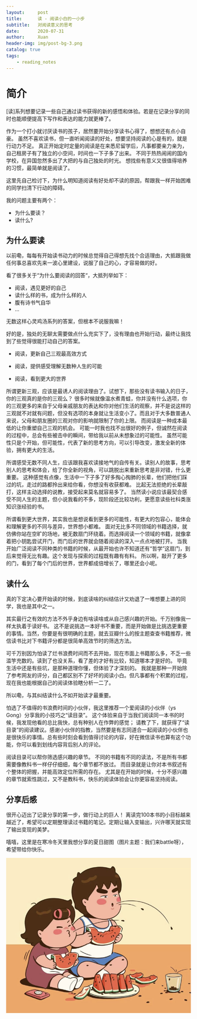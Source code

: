 ```yaml
---
layout:     post
title:      读 - 阅读小白的一小步 
subtitle:   对阅读意义的思考
date:       2020-07-31
author:     Xuan
header-img: img/post-bg-3.png
catalog: true
tags:
    - reading_notes
---
```


# 简介

[读]系列想要记录一些自己通过读书获得的新的感悟和体验。若是在记录分享的同时也能顺便提高下写作和表达的能力就更棒了。

作为一个打小就讨厌读书的孩子，居然要开始分享读书心得了，想想还有点小自豪。
虽然不喜欢读书，但一直听闻阅读的好处，想要坚持阅读的心是有的，就是行动力不足。
真正开始定时定量的阅读是在来悉尼留学后，凡事都要亲力亲为，自己租房子有了独立的小空间，时间也一下子多了出来。
不同于热热闹闹的国内学校，在异国忽然多出了大把的与自己独处的时光。
想找些有意义又很值得培养的习惯，最简单就是阅读了。

这里先自己检讨下，为什么明知道阅读有好处却不读的原因，帮跟我一样开始困难的同学扫清下行动的障碍。

我的问题主要有两个：
- 为什么要读？
- 读什么?

## 为什么要读

以前嘞，每每有开始读书动力的时候总觉得自己得想先找个合适理由，大抵跟我做任何事总喜欢先来一波心里建设，说服了自己的心，才容易做的好。

看了很多关于“为什么要阅读的回答“，大抵列举如下：
- 阅读，遇见更好的自己
- 读什么样的书，成为什么样的人
- 腹有诗书气自华
- ...

无数这样心灵鸡汤系列的答案，但根本不说服我嘛！

好的是，独处的无聊太需要做点什么充实下了，没有理由也开始行动，最终让我找到了些觉得很能打动自己的答案。

- 阅读，更新自己三观最高效方式  

- 阅读，提供感受理解无数种人生的可能

- 阅读，看到更大的世界

所谓更新三观，应该是最诱人的阅读理由了。试想下，那些没有读书输入的日子，你的三观真的是你的三观么？
很多时候就像温水煮青蛙，你并没有什么选项，你的三观更多的来自于父母亲戚朋友的表达和你对他们生活的观察，并不是说这样的三观就不对就有问题，但没有选项的本身就让生活变小了。而且对于大多数普通人来说，父母和朋友圈的三观对你的影响就限制了你的上限。 而阅读是一种成本最低的让你重塑自己三观的机会。
可能一时我也找不出很好的例子，但诚然在阅读的过程中，总会有些被击中的瞬间，带给我以前从未想象过的可能性。
虽然可能性只是个开始，但可能性，代表了新的思考方向，可以引导改变，激发全新的体验，拥有更大的生活。

所谓感受无数不同人生，应该跟我喜欢读接地气的自传有关。读别人的故事，思考别人的思考和体会，给了你全新的视角，可以跳脱出来重新思考是非对错，什么更重要。
这种感觉有点像，生活中一下子多了好多掏心掏肺的长辈，他们把他们踩过的坑，走过的路都拎出来给你看，你想没有收获都难。
比起无法拒绝的长辈敲打，这样主动选择的说教，接受起来莫名就容易多了。
当然读小说应该最契合感受不同人生的主题，但小说我看的不多，现阶段还比较功利，更愿意读些社科类涨知识涨经验的书。

所谓看到更大世界，其实我也是想说看到更多的可能性，有更大的包容心，能体会和理解更多的不同与差异，世界想小都难。
面对无比多不同领域的书籍选择，就仿佛你站在空旷的场地，被无数扇门环绕着。而选择阅读一个领域的书籍，就像拿着把小钥匙尝试开门，而门后的世界就会随着阅读的深入一点点地被打开。
当我开始广泛阅读不同种类的书籍的时候，从最开始也许不知道还有“哲学”这扇门，到后来觉得无比有趣。这个发现与探索的过程既有趣有有料。
所以啊，敲开了更多的门，看到了每个门后的世界，世界都成倍增长了，哪里还会小呢。

## 读什么

真的下定决心要开始读的时候，到底读啥的纠结估计又劝退了一堆想要上进的同学，我也是其中之一。

其实最行之有效的方法不外乎身边有啥读啥或从自己感兴趣的开始。千万别像我一样太执着于读好书。
这不是说挑选一本好书不重要，而是开始做是比挑选更重要的事情。当然，你要是有很明确的主题，就去豆瓣什么的按主题查查书籍推荐，微信读书比对下书籍评分都是很简单高效节时的筛选方法。

可千万别因为怕读了烂书浪费时间而不去开始，现在市面上书籍那么多，不乏一些滥竽充数的。读到了也没关系，看了差的才好有比较，知道哪本才是好的。
毕竟生活中还是有些坑，是那种道理你懂，但体验了才深刻的。
我就是那种一开始除了参考网友的评分，自己都区别不了好坏的阅读小白。但凡事都有个积累的过程，现在我也能根据自己的阅读体验瞎分析一二了。

所以嘞，与其纠结读什么不如开始读才最重要。

怕选了不值得的书浪费时间的小伙伴，我这里推荐一个爱阅读的小伙伴（ys Gong）分享我的小技巧之“读目录”。
这个体验来自于当我们阅读同一本书的时候，我发现他看的总比我快，总有种别人在作弊的感觉；
请教了下，就获得了“读目录”的阅读建议。感谢小伙伴的指教，当然要是有志同道合一起阅读的小伙伴也是很快乐的事情。总有些时刻会看到值得讨论的内容，好在微信读书也算有这个功能，你可以看到划线内容背后别人的评论。

阅读目录可以帮你筛选感兴趣的章节。
不同的书籍有不同的读法，不是所有书都需要像教科书一样仔仔细细，每个章节都不放过。
而目录就是让你对本书叙述有个整体的把握，并能高效定位所需的存在。
尤其是在开始的时候，十分不感兴趣的章节就索性跳过，又不是教科书，快乐的阅读体验会让你更容易坚持阅读。

## 分享后感

很开心迈出了记录分享的第一步，做行动上的巨人！ 
离读完100本书的小目标越来越近了，希望可以定期整理读过书籍的笔记。定期让输入变输出，兴许哪天就实现了输出变现的美梦。

嘻嘻，这里是在寒冷冬天里我想分享的夏日甜图（图片主题：我们来battle呀），希望带给你快乐。

![在冬天的寒冷里分享一张夏日甜图，我们来battle](/img/post-ct-WechatIMG5.jpeg)









